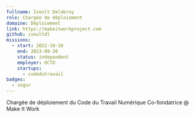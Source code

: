 ```yaml
---
fullname: Iseult Delabroy
role: Chargée de déploiement
domaine: Déploiement
link: https://makeitworkproject.com
github: iseultdl
missions:
  - start: 2022-10-10
    end: 2023-09-30
    status: independent
    employer: OCTO
    startups:
      - codedutravail
badges:
  - segur
---
```

Chargée de déploiement du Code du Travail Numérique Co-fondatrice @ Make It Work